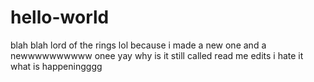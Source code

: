 # hello-world
blah blah
lord of the rings lol
because i made a new one
and a newwwwwwwwww onee yay
why is it still called read me edits i hate it 
what is happeningggg
